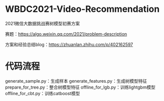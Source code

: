 # WBDC2021-Video-Recommendation
2021微信大数据挑战赛树模型初赛方案

赛题：https://algo.weixin.qq.com/2021/problem-description

方案和经验总结blog：https://zhuanlan.zhihu.com/p/402162597

# 代码流程
generate_sample.py：生成样本
generate_features.py：生成树模型特征
prepare_for_tree.py：整合树模型特征
offline_for_lgb.py：训练lightgbm模型
offline_for_cbt.py：训练catboost模型
